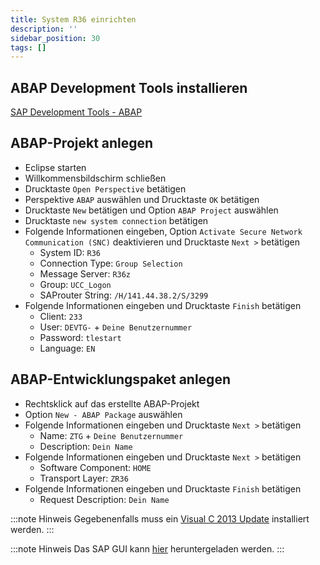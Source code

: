 ```yaml
---
title: System R36 einrichten
description: ''
sidebar_position: 30
tags: []
---
```


## ABAP Development Tools installieren
[SAP Development Tools - ABAP](https://tools.hana.ondemand.com/#abap)

## ABAP-Projekt anlegen
- Eclipse starten
- Willkommensbildschirm schließen
- Drucktaste `Open Perspective` betätigen
- Perspektive `ABAP` auswählen und Drucktaste `OK` betätigen
- Drucktaste `New` betätigen und Option `ABAP Project` auswählen
- Drucktaste `new system connection` betätigen
- Folgende Informationen eingeben, Option `Activate Secure Network Communication (SNC)` deaktivieren und Drucktaste `Next >` betätigen
    - System ID: `R36`
    - Connection Type: `Group Selection`
    - Message Server: `R36z` 
    - Group: `UCC_Logon`
    - SAProuter String: `/H/141.44.38.2/S/3299`
- Folgende Informationen eingeben und Drucktaste `Finish` betätigen
    - Client: `233`
    - User: `DEVTG-` + `Deine Benutzernummer`
    - Password: `tlestart`
    - Language: `EN`
 
## ABAP-Entwicklungspaket anlegen
- Rechtsklick auf das erstellte ABAP-Projekt
- Option `New - ABAP Package` auswählen
- Folgende Informationen eingeben und Drucktaste `Next >` betätigen
    - Name: `ZTG` + `Deine Benutzernummer`
    - Description: `Dein Name`
- Folgende Informationen eingeben und Drucktaste `Next >` betätigen
    - Software Component: `HOME`
    - Transport Layer: `ZR36`
- Folgende Informationen eingeben und Drucktaste `Finish` betätigen
    - Request Description: `Dein Name` 

:::note Hinweis
Gegebenenfalls muss ein [Visual C 2013 Update](https://support.microsoft.com/de-de/topic/update-for-visual-c-2013-redistributable-package-d8ccd6a5-4e26-c290-517b-8da6cfdf4f10) installiert werden.
:::

:::note Hinweis
Das SAP GUI kann [hier](https://jlubox.uni-giessen.de/dl/fi5KGHFPo61eE6jv21cMYKcc/SAP-GUI.7.60C4-JLU) heruntergeladen werden.
:::
